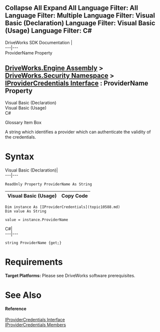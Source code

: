 Collapse All Expand All Language Filter: All  Language Filter: Multiple  Language Filter: Visual Basic (Declaration) Language Filter: Visual Basic (Usage) Language Filter: C#  
---  
DriveWorks SDK Documentation  |   
---|---  
ProviderName Property   
  
[DriveWorks.Engine Assembly](topic2156.md) > [DriveWorks.Security Namespace](topic10574.md) > [IProviderCredentials Interface](topic10588.md) : ProviderName Property  
---  
  
Visual Basic (Declaration)    
Visual Basic (Usage)    
C# 

Glossary Item Box

A string which identifies a provider which can authenticate the validity of the credentials. 

# Syntax

Visual Basic (Declaration)|   
---|---  
      
    
    ReadOnly Property ProviderName As String  
  
Visual Basic (Usage)| Copy Code  
---|---  
      
    
    Dim instance As [IProviderCredentials](topic10588.md)
    Dim value As String
     
    value = instance.ProviderName  
  
C#|   
---|---  
      
    
    string ProviderName {get;}  
  
# Requirements

**Target Platforms:** Please see DriveWorks software prerequisites.

# See Also

#### Reference

[IProviderCredentials Interface](topic10588.md)   
[IProviderCredentials Members](topic10589.md)



